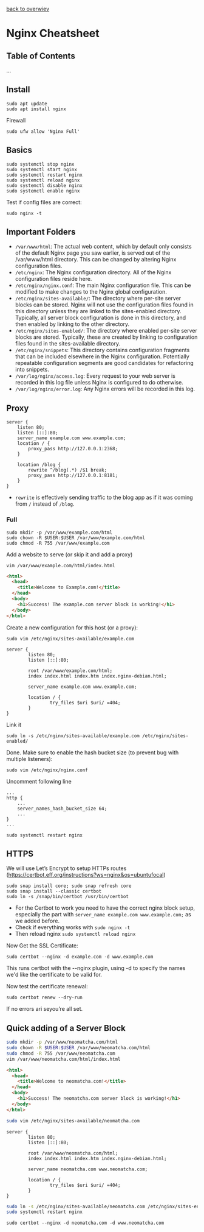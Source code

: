 [back to overwiev](/../..)

# Nginx Cheatsheet

## Table of Contents

…

## Install

```
sudo apt update
sudo apt install nginx
```

Firewall

```
sudo ufw allow 'Nginx Full'
```

## Basics

```
sudo systemctl stop nginx
sudo systemctl start nginx
sudo systemctl restart nginx
sudo systemctl reload nginx
sudo systemctl disable nginx
sudo systemctl enable nginx
```

Test if config files are correct:

```
sudo nginx -t
```

## Important Folders

- `/var/www/html`: The actual web content, which by default only consists of the default Nginx page you saw earlier, is served out of the /var/www/html directory. This can be changed by altering Nginx configuration files.
- `/etc/nginx`: The Nginx configuration directory. All of the Nginx configuration files reside here.
- `/etc/nginx/nginx.conf`: The main Nginx configuration file. This can be modified to make changes to the Nginx global configuration.
- `/etc/nginx/sites-available/`: The directory where per-site server blocks can be stored. Nginx will not use the configuration files found in this directory unless they are linked to the sites-enabled directory. Typically, all server block configuration is done in this directory, and then enabled by linking to the other directory.
- `/etc/nginx/sites-enabled/`: The directory where enabled per-site server blocks are stored. Typically, these are created by linking to configuration files found in the sites-available directory.
- `/etc/nginx/snippets`: This directory contains configuration fragments that can be included elsewhere in the Nginx configuration. Potentially repeatable configuration segments are good candidates for refactoring into snippets.
- `/var/log/nginx/access.log`: Every request to your web server is recorded in this log file unless Nginx is configured to do otherwise.
- `/var/log/nginx/error.log`: Any Nginx errors will be recorded in this log.

## Proxy

```
server {
    listen 80;
    listen [::]:80;
    server_name example.com www.example.com;
    location / {
        proxy_pass http://127.0.0.1:2368;
    }

    location /blog {
        rewrite ^/blog(.*) /$1 break;
        proxy_pass http://127.0.0.1:8181;
    }
}
```

- `rewrite` is effectively sending traffic to the blog app as if it was coming from `/` instead of `/blog`.

### Full

```
sudo mkdir -p /var/www/example.com/html
sudo chown -R $USER:$USER /var/www/example.com/html
sudo chmod -R 755 /var/www/example.com
```

Add a website to serve (or skip it and add a proxy)

```
vim /var/www/example.com/html/index.html
```

```html
<html>
  <head>
    <title>Welcome to Example.com!</title>
  </head>
  <body>
    <h1>Success! The example.com server block is working!</h1>
  </body>
</html>
```

Create a new configuration for this host (or a proxy):

```
sudo vim /etc/nginx/sites-available/example.com
```

```nginx
server {
        listen 80;
        listen [::]:80;

        root /var/www/example.com/html;
        index index.html index.htm index.nginx-debian.html;

        server_name example.com www.example.com;

        location / {
                try_files $uri $uri/ =404;
        }
}
```

Link it

```
sudo ln -s /etc/nginx/sites-available/example.com /etc/nginx/sites-enabled/
```

Done. Make sure to enable the hash bucket size (to prevent bug with multiple listeners):

```
sudo vim /etc/nginx/nginx.conf
```

Uncomment following line

```nginx
...
http {
    ...
    server_names_hash_bucket_size 64;
    ...
}
...
```

```
sudo systemctl restart nginx
```

## HTTPS

We will use Let’s Encrypt to setup HTTPs routes (https://certbot.eff.org/instructions?ws=nginx&os=ubuntufocal)

```
sudo snap install core; sudo snap refresh core
sudo snap install --classic certbot
sudo ln -s /snap/bin/certbot /usr/bin/certbot
```

- For the Certbot to work you need to have the correct nginx block setup, especially the part with `server_name example.com www.example.com;` as we added before.
- Check if everything works with `sudo nginx -t`
- Then reload nginx `sudo systemctl reload nginx`

Now Get the SSL Certificate:

```
sudo certbot --nginx -d example.com -d www.example.com
```

This runs certbot with the --nginx plugin, using -d to specify the names we'd like the certificate to be valid for.

Now test the certificate renewal:

```
sudo certbot renew --dry-run
```

If no errors ari seyou’re all set.

## Quick adding of a Server Block

```bash
sudo mkdir -p /var/www/neomatcha.com/html
sudo chown -R $USER:$USER /var/www/neomatcha.com/html
sudo chmod -R 755 /var/www/neomatcha.com
vim /var/www/neomatcha.com/html/index.html
```

```html
<html>
  <head>
    <title>Welcome to neomatcha.com!</title>
  </head>
  <body>
    <h1>Success! The neomatcha.com server block is working!</h1>
  </body>
</html>
```

```bash
sudo vim /etc/nginx/sites-available/neomatcha.com
```

```nginx
server {
        listen 80;
        listen [::]:80;

        root /var/www/neomatcha.com/html;
        index index.html index.htm index.nginx-debian.html;

        server_name neomatcha.com www.neomatcha.com;

        location / {
                try_files $uri $uri/ =404;
        }
}
```

```bash
sudo ln -s /etc/nginx/sites-available/neomatcha.com /etc/nginx/sites-enabled/
sudo systemctl restart nginx
```

```
sudo certbot --nginx -d neomatcha.com -d www.neomatcha.com
```
